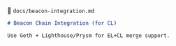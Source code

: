 📄 `docs/beacon-integration.md`
```md
# Beacon Chain Integration (for CL)

Use Geth + Lighthouse/Prysm for EL+CL merge support.
